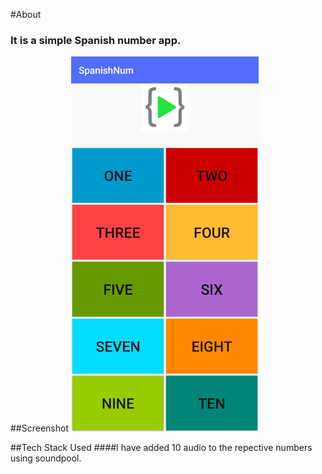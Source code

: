 #About
### It is a simple Spanish number app.

##Screenshot
<img src="Screenshot_2019-07-06-19-37-22-308_android.example.spanishnum.png"   width="300px"/>

##Tech Stack Used
####I have added 10 audio to the repective numbers using soundpool.